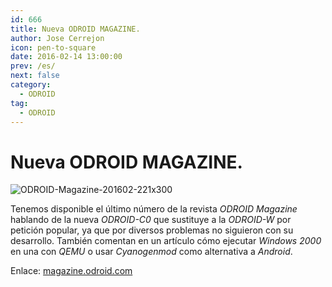```yaml
---
id: 666
title: Nueva ODROID MAGAZINE.
author: Jose Cerrejon
icon: pen-to-square
date: 2016-02-14 13:00:00
prev: /es/
next: false
category:
  - ODROID
tag:
  - ODROID
---
```


# Nueva ODROID MAGAZINE.

![ODROID-Magazine-201602-221x300](/images/2016/02/ODROID-Magazine-201602-221x300.png)

Tenemos disponible el último número de la revista *ODROID Magazine* hablando de la nueva *ODROID-C0* que sustituye a la *ODROID-W* por petición popular, ya que por diversos problemas no siguieron con su desarrollo. También comentan en un artículo cómo ejecutar *Windows 2000* en una con *QEMU* o usar *Cyanogenmod* como alternativa a *Android*.

Enlace: [magazine.odroid.com](http://magazine.odroid.com/201602)